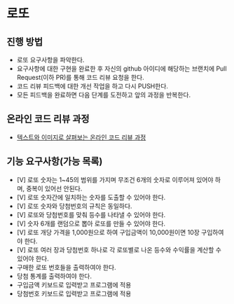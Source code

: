 # 로또
## 진행 방법
* 로또 요구사항을 파악한다.
* 요구사항에 대한 구현을 완료한 후 자신의 github 아이디에 해당하는 브랜치에 Pull Request(이하 PR)를 통해 코드 리뷰 요청을 한다.
* 코드 리뷰 피드백에 대한 개선 작업을 하고 다시 PUSH한다.
* 모든 피드백을 완료하면 다음 단계를 도전하고 앞의 과정을 반복한다.

## 온라인 코드 리뷰 과정
* [텍스트와 이미지로 살펴보는 온라인 코드 리뷰 과정](https://github.com/next-step/nextstep-docs/tree/master/codereview)

## 기능 요구사항(가능 목록)
* [V] 로또 숫자는 1~45의 범위를 가지며 무조건 6개의 숫자로 이루어져 있어야 하며, 중복이 있어선 안된다.
* [V] 로또 숫자간에 일치하는 숫자를 도출할 수 있어야 한다.
* [V] 로또 숫자와 당첨번호의 규칙은 동일하다.
* [V] 로또와 당첨번호를 맞춰 등수를 나타낼 수 있어야 한다.
* [V] 숫자 6개를 랜덤으로 뽑아 로또를 만들 수 있어야 한다.
* [V] 로또 개당 가격을 1,000원으로 하여 구입금액이 10,000원이면 10장 구입하여야 한다.
* [V] 로또 여러 장과 당첨번호 하나로 각 로또별로 나온 등수와 수익률을 계산할 수 있어야 한다.
* 구매한 로또 번호들을 출력하여야 한다.
* 당첨 통계를 출력하여야 한다.
* 구입금액 키보드로 입력받고 프로그램에 적용
* 당첨번호 키보드로 입력받고 프로그램에 적용
